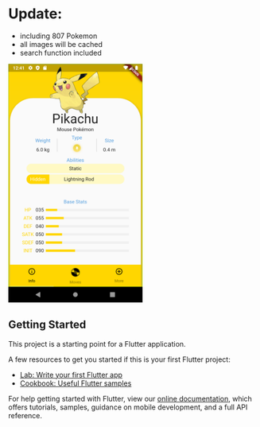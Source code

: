 # Update:
- including 807 Pokemon
- all images will be cached
- search function included

<img src="https://github.com/jenni01s/PokedexApp/blob/master/Screenshot/pikachu_info.png" width="270" height="480">

## Getting Started

This project is a starting point for a Flutter application.

A few resources to get you started if this is your first Flutter project:

- [Lab: Write your first Flutter app](https://flutter.dev/docs/get-started/codelab)
- [Cookbook: Useful Flutter samples](https://flutter.dev/docs/cookbook)

For help getting started with Flutter, view our
[online documentation](https://flutter.dev/docs), which offers tutorials,
samples, guidance on mobile development, and a full API reference.

